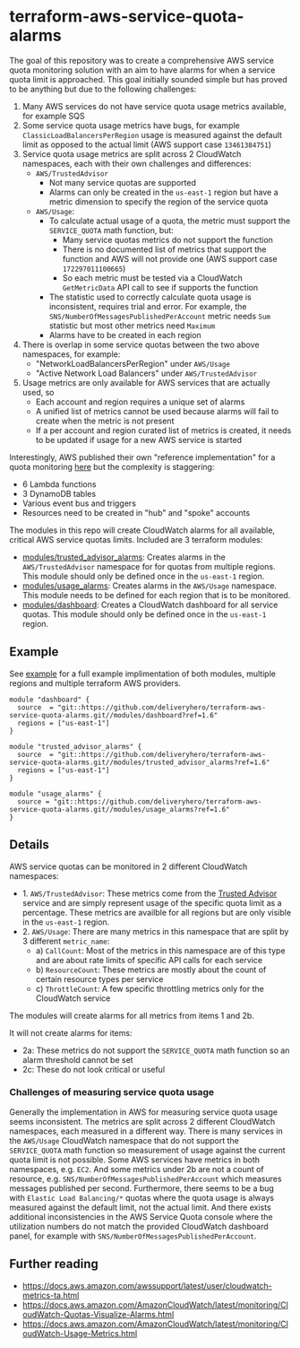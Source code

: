 # terraform-aws-service-quota-alarms

The goal of this repository was to create a comprehensive AWS service quota monitoring solution with an aim to have alarms for when a service quota limit is approached. This goal initially sounded simple but has proved to be anything but due to the following challenges:

1. Many AWS services do not have service quota usage metrics available, for example SQS
2. Some service quota usage metrics have bugs, for example `ClassicLoadBalancersPerRegion` usage is measured against the default limit as opposed to the actual limit (AWS support case `13461384751`)
3. Service quota usage metrics are split across 2 CloudWatch namespaces, each with their own challenges and differences:
   - `AWS/TrustedAdvisor`
     - Not many service quotas are supported
     - Alarms can only be created in the `us-east-1` region but have a metric dimension to specify the region of the service quota
   - `AWS/Usage`:
      - To calculate actual usage of a quota, the metric must support the `SERVICE_QUOTA` math function, but:
        - Many service quotas metrics do not support the function
        - There is no documented list of metrics that support the function and AWS will not provide one (AWS support case `172297011100665`)
        - So each metric must be tested via a CloudWatch `GetMetricData` API call to see if supports the function
      - The statistic used to correctly calculate quota usage is inconsistent, requires trial and error. For example, the `SNS/NumberOfMessagesPublishedPerAccount` metric needs `Sum` statistic but most other metrics need `Maximum`
      - Alarms have to be created in each region
4. There is overlap in some service quotas between the two above namespaces, for example:
   - "NetworkLoadBalancersPerRegion" under `AWS/Usage`
   - "Active Network Load Balancers" under `AWS/TrustedAdvisor`
5. Usage metrics are only available for AWS services that are actually used, so
   - Each account and region requires a unique set of alarms
   - A unified list of metrics cannot be used because alarms will fail to create when the metric is not present
   - If a per account and region curated list of metrics is created, it needs to be updated if usage for a new AWS service is started

Interestingly, AWS published their own "reference implementation" for a quota monitoring [here](https://github.com/aws-solutions/quota-monitor-for-aws) but the complexity is staggering:

- 6 Lambda functions
- 3 DynamoDB tables
- Various event bus and triggers
- Resources need to be created in "hub" and "spoke" accounts

The modules in this repo will create CloudWatch alarms for all available, critical AWS service quotas limits. Included are 3 terraform modules:

- [modules/trusted_advisor_alarms](modules/trusted_advisor_alarms): Creates alarms in the `AWS/TrustedAdvisor` namespace for for quotas from multiple regions. This module should only be defined once in the `us-east-1` region.
- [modules/usage_alarms](modules/usage_alarms): Creates alarms in the `AWS/Usage` namespace. This module needs to be defined for each region that is to be monitored.
- [modules/dashboard](modules/dashboard): Creates a CloudWatch dashboard for all service quotas. This module should only be defined once in the `us-east-1` region.

## Example

See [example](example) for a full example implimentation of both modules, multiple regions and multiple terraform AWS providers.

```hcl
module "dashboard" {
  source  = "git::https://github.com/deliveryhero/terraform-aws-service-quota-alarms.git//modules/dashboard?ref=1.6"
  regions = ["us-east-1"]
}

module "trusted_advisor_alarms" {
  source  = "git::https://github.com/deliveryhero/terraform-aws-service-quota-alarms.git//modules/trusted_advisor_alarms?ref=1.6"
  regions = ["us-east-1"]
}

module "usage_alarms" {
  source = "git::https://github.com/deliveryhero/terraform-aws-service-quota-alarms.git//modules/usage_alarms?ref=1.6"
}
```

## Details

AWS service quotas can be monitored in 2 different CloudWatch namespaces:

* 1\. `AWS/TrustedAdvisor`: These metrics come from the [Trusted Advisor](https://aws.amazon.com/premiumsupport/technology/trusted-advisor/) service and are simply represent usage of the specific quota limit as a percentage. These metrics are availble for all regions but are only visible in the `us-east-1` region.
* 2\. `AWS/Usage`: There are many metrics in this namespace that are split by 3 different `metric_name`:
  * a) `CallCount`: Most of the metrics in this namespace are of this type and are about rate limits of specific API calls for each service
  * b) `ResourceCount`: These metrics are mostly about the count of certain resource types per service
  * c) `ThrottleCount`: A few specific throttling metrics only for the CloudWatch service

The modules will create alarms for all metrics from items 1 and 2b.

It will not create alarms for items:

- 2a: These metrics do not support the `SERVICE_QUOTA` math function so an alarm threshold cannot be set
- 2c: These do not look critical or useful

### Challenges of measuring service quota usage

Generally the implementation in AWS for measuring service quota usage seems inconsistent. The metrics are split across 2 different CloudWatch namespaces, each measured in a different way. There is many services in the `AWS/Usage` CloudWatch namespace that do not support the `SERVICE_QUOTA` math function so measurement of usage against the current quota limit is not possible. Some AWS services have metrics in both namespaces, e.g. `EC2`. And some metrics under 2b are not a count of resource, e.g. `SNS/NumberOfMessagesPublishedPerAccount` which measures messages published per second. Furthermore, there seems to be a bug with `Elastic Load Balancing/*` quotas where the quota usage is always measured against the default limit, not the actual limit. And there exists additional inconsistencies in the AWS Service Quota console where the utilization numbers do not match the provided CloudWatch dashboard panel, for example with `SNS/NumberOfMessagesPublishedPerAccount`.

## Further reading

- https://docs.aws.amazon.com/awssupport/latest/user/cloudwatch-metrics-ta.html
- https://docs.aws.amazon.com/AmazonCloudWatch/latest/monitoring/CloudWatch-Quotas-Visualize-Alarms.html
- https://docs.aws.amazon.com/AmazonCloudWatch/latest/monitoring/CloudWatch-Usage-Metrics.html
